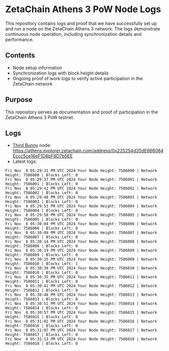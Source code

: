 # ZetaChain Athens 3 PoW Node Logs
This repository contains logs and proof that we have successfully set up and run a node on the ZetaChain Athens 3 network. The logs demonstrate continuous node operation, including synchronization details and performance.

## Contents
- Node setup information
- Synchronization logs with block height details
- Ongoing proof of work logs to verify active participation in the ZetaChain network

## Purpose
This repository serves as documentation and proof of participation in the ZetaChain Athens 3 PoW testnet.

## Logs

- [Third Bunny](https://thirdbunny.xyz/) node: https://athens.explorer.zetachain.com/address/0x225254d35dE666064Eccc5ce16eF1D8bF8D7b5EE
- Latest logs:
```
Fri Nov  8 05:29:31 PM UTC 2024 Your Node Height: 7586000 | Network Height: 7586000 | Blocks Left: 0
Fri Nov  8 05:29:37 PM UTC 2024 Your Node Height: 7586001 | Network Height: 7586001 | Blocks Left: 0
Fri Nov  8 05:29:42 PM UTC 2024 Your Node Height: 7586002 | Network Height: 7586002 | Blocks Left: 0
Fri Nov  8 05:29:48 PM UTC 2024 Your Node Height: 7586003 | Network Height: 7586003 | Blocks Left: 0
Fri Nov  8 05:29:53 PM UTC 2024 Your Node Height: 7586004 | Network Height: 7586004 | Blocks Left: 0
Fri Nov  8 05:29:58 PM UTC 2024 Your Node Height: 7586005 | Network Height: 7586005 | Blocks Left: 0
Fri Nov  8 05:30:04 PM UTC 2024 Your Node Height: 7586006 | Network Height: 7586006 | Blocks Left: 0
Fri Nov  8 05:30:09 PM UTC 2024 Your Node Height: 7586007 | Network Height: 7586007 | Blocks Left: 0
Fri Nov  8 05:30:14 PM UTC 2024 Your Node Height: 7586008 | Network Height: 7586008 | Blocks Left: 0
Fri Nov  8 05:30:19 PM UTC 2024 Your Node Height: 7586009 | Network Height: 7586009 | Blocks Left: 0
Fri Nov  8 05:30:25 PM UTC 2024 Your Node Height: 7586009 | Network Height: 7586010 | Blocks Left: 1
Fri Nov  8 05:30:30 PM UTC 2024 Your Node Height: 7586010 | Network Height: 7586010 | Blocks Left: 0
Fri Nov  8 05:30:35 PM UTC 2024 Your Node Height: 7586011 | Network Height: 7586011 | Blocks Left: 0
Fri Nov  8 05:30:41 PM UTC 2024 Your Node Height: 7586012 | Network Height: 7586012 | Blocks Left: 0
Fri Nov  8 05:30:46 PM UTC 2024 Your Node Height: 7586013 | Network Height: 7586013 | Blocks Left: 0
Fri Nov  8 05:30:51 PM UTC 2024 Your Node Height: 7586014 | Network Height: 7586014 | Blocks Left: 0
Fri Nov  8 05:30:57 PM UTC 2024 Your Node Height: 7586015 | Network Height: 7586015 | Blocks Left: 0
Fri Nov  8 05:31:02 PM UTC 2024 Your Node Height: 7586016 | Network Height: 7586016 | Blocks Left: 0
Fri Nov  8 05:31:07 PM UTC 2024 Your Node Height: 7586017 | Network Height: 7586017 | Blocks Left: 0
Fri Nov  8 05:31:13 PM UTC 2024 Your Node Height: 7586018 | Network Height: 7586018 | Blocks Left: 0
```
